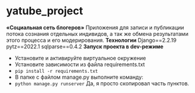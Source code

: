 # yatube_project
**«Социальная сеть блогеров»**
Приложения для записи и публикации потока сознания отдельных индивидов, а так же обмена результатами этого процесса и его модерирования. 
**Технологии**
Django==2.2.19
pytz==2022.1
sqlparse==0.4.2
**Запуск проекта в dev-режиме**
 - Установите и активируйте виртуальное окружение
 - Установите зависимости из файла requirements.txt
 -  ``` pip install -r requirements.txt ```
 -  В папке с файлом manage.py выполните команду:
 -  ```python manage.py runserver```
 Да, я просто скопировал часть пунктов. 